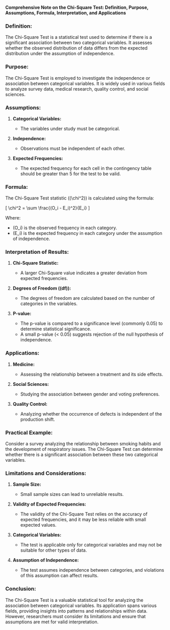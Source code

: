 **Comprehensive Note on the Chi-Square Test: Definition, Purpose, Assumptions, Formula, Interpretation, and Applications**

### **Definition:**
The Chi-Square Test is a statistical test used to determine if there is a significant association between two categorical variables. It assesses whether the observed distribution of data differs from the expected distribution under the assumption of independence.

### **Purpose:**
The Chi-Square Test is employed to investigate the independence or association between categorical variables. It is widely used in various fields to analyze survey data, medical research, quality control, and social sciences.

### **Assumptions:**
1. **Categorical Variables:**
   - The variables under study must be categorical.

2. **Independence:**
   - Observations must be independent of each other.

3. **Expected Frequencies:**
   - The expected frequency for each cell in the contingency table should be greater than 5 for the test to be valid.

### **Formula:**
The Chi-Square Test statistic (\(\chi^2\)) is calculated using the formula:

\[ \chi^2 = \sum \frac{(O_i - E_i)^2}{E_i} \]

Where:
- \(O_i\) is the observed frequency in each category.
- \(E_i\) is the expected frequency in each category under the assumption of independence.

### **Interpretation of Results:**
1. **Chi-Square Statistic:**
   - A larger Chi-Square value indicates a greater deviation from expected frequencies.

2. **Degrees of Freedom (\(df\)):**
   - The degrees of freedom are calculated based on the number of categories in the variables.

3. **P-value:**
   - The p-value is compared to a significance level (commonly 0.05) to determine statistical significance.
   - A small p-value (< 0.05) suggests rejection of the null hypothesis of independence.

### **Applications:**

1. **Medicine:**
   - Assessing the relationship between a treatment and its side effects.

2. **Social Sciences:**
   - Studying the association between gender and voting preferences.

3. **Quality Control:**
   - Analyzing whether the occurrence of defects is independent of the production shift.

### **Practical Example:**
Consider a survey analyzing the relationship between smoking habits and the development of respiratory issues. The Chi-Square Test can determine whether there is a significant association between these two categorical variables.

### **Limitations and Considerations:**

1. **Sample Size:**
   - Small sample sizes can lead to unreliable results.

2. **Validity of Expected Frequencies:**
   - The validity of the Chi-Square Test relies on the accuracy of expected frequencies, and it may be less reliable with small expected values.

3. **Categorical Variables:**
   - The test is applicable only for categorical variables and may not be suitable for other types of data.

4. **Assumption of Independence:**
   - The test assumes independence between categories, and violations of this assumption can affect results.

### **Conclusion:**
The Chi-Square Test is a valuable statistical tool for analyzing the association between categorical variables. Its application spans various fields, providing insights into patterns and relationships within data. However, researchers must consider its limitations and ensure that assumptions are met for valid interpretation.